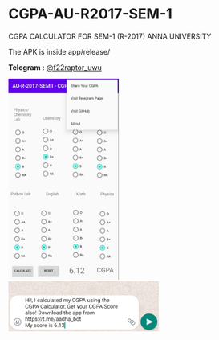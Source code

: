 # CGPA-AU-R2017-SEM-1
CGPA CALCULATOR FOR SEM-1 (R-2017) ANNA UNIVERSITY

The APK is inside app/release/

**Telegram :** [@f22raptor_uwu](https://t.me/f22raptor_uwu)

<img src="https://github.com/adenosinetp10/CGPA-AU-R2017-SEM-1/blob/master/cgpa01.jpg" height="400" width="220"></img>
<img src="https://github.com/adenosinetp10/CGPA-AU-R2017-SEM-1/blob/master/cgpa02.jpg" height="100" width="300"></img>
